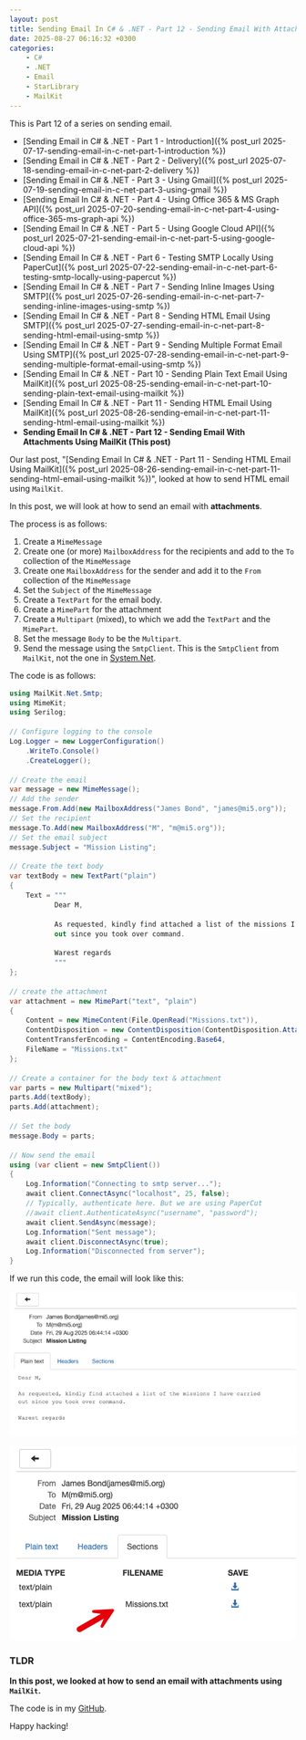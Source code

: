 ```yaml
---
layout: post
title: Sending Email In C# & .NET - Part 12 - Sending Email With Attachments Using MailKit
date: 2025-08-27 06:16:32 +0300
categories:
    - C#
    - .NET
    - Email
    - StarLibrary
    - MailKit
---
```


This is Part 12 of a series on sending email.

- [Sending Email in C# & .NET  - Part 1 - Introduction]({% post_url 2025-07-17-sending-email-in-c-net-part-1-introduction %})
- [Sending Email in C# & .NET - Part 2 - Delivery]({% post_url 2025-07-18-sending-email-in-c-net-part-2-delivery %})
- [Sending Email in C# & .NET - Part 3 - Using Gmail]({% post_url 2025-07-19-sending-email-in-c-net-part-3-using-gmail %})
- [Sending Email In C# & .NET - Part 4 - Using Office 365 & MS Graph API]({% post_url 2025-07-20-sending-email-in-c-net-part-4-using-office-365-ms-graph-api %})
- [Sending Email In C# & .NET - Part 5 - Using Google Cloud API]({% post_url 2025-07-21-sending-email-in-c-net-part-5-using-google-cloud-api %})
- [Sending Email In C# & .NET - Part 6 - Testing SMTP Locally  Using PaperCut]({% post_url 2025-07-22-sending-email-in-c-net-part-6-testing-smtp-locally-using-papercut %})
- [Sending Email In C# & .NET - Part 7 - Sending Inline Images Using SMTP]({% post_url 2025-07-26-sending-email-in-c-net-part-7-sending-inline-images-using-smtp %})
- [Sending Email In C# & .NET - Part 8 - Sending HTML Email Using SMTP]({% post_url 2025-07-27-sending-email-in-c-net-part-8-sending-html-email-using-smtp %})
- [Sending Email In C# & .NET - Part 9 - Sending Multiple Format Email Using SMTP]({% post_url 2025-07-28-sending-email-in-c-net-part-9-sending-multiple-format-email-using-smtp %})
- [Sending Email In C# & .NET - Part 10 - Sending Plain Text Email Using MailKit]({% post_url 2025-08-25-sending-email-in-c-net-part-10-sending-plain-text-email-using-mailkit %})
- [Sending Email In C# & .NET - Part 11 - Sending HTML Email Using MailKit]({% post_url 2025-08-26-sending-email-in-c-net-part-11-sending-html-email-using-mailkit %})
- **Sending Email In C# & .NET - Part 12 - Sending Email With Attachments Using MailKit (This post)**

Our last post, "[Sending Email In C# & .NET - Part 11 - Sending HTML Email Using MailKit]({% post_url 2025-08-26-sending-email-in-c-net-part-11-sending-html-email-using-mailkit %})", looked at how to send HTML email using `MailKit`.

In this post, we will look at how to send an email with **attachments**.

The process is as follows:

1. Create a `MimeMessage`
2. Create one (or more) `MailboxAddress` for the recipients and add to the `To` collection of the `MimeMessage`
3. Create one `MailboxAddress` for the sender and add it to the `From` collection of the `MimeMessage`
4. Set  the `Subject` of the `MimeMessage`
5. Create a `TextPart` for the email body.
6. Create a `MimePart` for the attachment
7. Create a `Multipart` (mixed), to which we add the `TextPart` and the `MimePart`.
8. Set the message `Body` to be the `Multipart`.
9. Send the message using the `SmtpClient`. This is the `SmtpClient` from `MailKit`, not the one in [System.Net](https://learn.microsoft.com/en-us/dotnet/api/system.net.mail.smtpclient?view=net-9.0).

The code is as follows:

```c#
using MailKit.Net.Smtp;
using MimeKit;
using Serilog;

// Configure logging to the console
Log.Logger = new LoggerConfiguration()
    .WriteTo.Console()
    .CreateLogger();

// Create the email
var message = new MimeMessage();
// Add the sender
message.From.Add(new MailboxAddress("James Bond", "james@mi5.org"));
// Set the recipient
message.To.Add(new MailboxAddress("M", "m@mi5.org"));
// Set the email subject
message.Subject = "Mission Listing";

// Create the text body
var textBody = new TextPart("plain")
{
    Text = """
           Dear M,

           As requested, kindly find attached a list of the missions I have carried
           out since you took over command.

           Warest regards
           """
};

// create the attachment
var attachment = new MimePart("text", "plain")
{
    Content = new MimeContent(File.OpenRead("Missions.txt")),
    ContentDisposition = new ContentDisposition(ContentDisposition.Attachment),
    ContentTransferEncoding = ContentEncoding.Base64,
    FileName = "Missions.txt"
};

// Create a container for the body text & attachment
var parts = new Multipart("mixed");
parts.Add(textBody);
parts.Add(attachment);

// Set the body
message.Body = parts;

// Now send the email
using (var client = new SmtpClient())
{
    Log.Information("Connecting to smtp server...");
    await client.ConnectAsync("localhost", 25, false);
    // Typically, authenticate here. But we are using PaperCut 
    //await client.AuthenticateAsync("username", "password");
    await client.SendAsync(message);
    Log.Information("Sent message");
    await client.DisconnectAsync(true);
    Log.Information("Disconnected from server");
}
```

If we run this code, the email will look like this:

![MimeKitAttachmentsBody](../images/2025/08/MimeKitAttachmentsText.png)

![MimeKitAttachmentsBody](../images/2025/08/MimeKitAttachmentsBody.png)

### TLDR

**In this post, we looked at how to send an email with attachments using `MailKit`.**

The code is in my [GitHub](https://github.com/conradakunga/BlogCode/tree/master/2025-08-27%20-%20MailKit%20Attachments).

Happy hacking!

